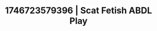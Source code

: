 ---
categories:
- Artistic control
- AI-generated
- Fantasy kink
- Voyeur fantasy
- ASMR
- Erotic slow burn
- Cosplay
- Hands behind back
image: /assets/images/1746723579396.jpg
layout: post
seo:
  description: Featured content with exclusive Scat Fetish, ABDL Play. HD images available.
  keywords: Scat Fetish, ABDL Play
  og_image: /assets/images/1746723579396.jpg
  schema_type: VisualArtwork
tags:
- '#1746723579396'
- ABDL Play
- Scat Fetish
title: 1746723579396 | Scat Fetish ABDL Play
---